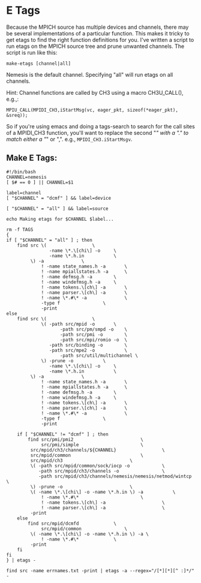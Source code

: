 # E Tags
Because the MPICH source has multiple devices and channels, there may be
several implementations of a particular function. This makes it tricky
to get etags to find the right function definitions for you. I've
written a script to run etags on the MPICH source tree and prune
unwanted channels. The script is run like this:

```
make-etags [channel|all]
```

Nemesis is the default channel. Specifying "all" will run etags on all
channels.

Hint: Channel functions are called by CH3 using a macro CH3U_CALL(),
e.g.,:

```
MPIU_CALL(MPIDI_CH3,iStartMsg(vc, eager_pkt, sizeof(*eager_pkt), &sreq));
```

So if you're using emacs and doing a tags-search to search for the call
sites of a MPIDI_CH3 function, you'll want to replace the second "_"
with a "." to match either a "_" or ",". e.g., `MPIDI_CH3.iStartMsgv`.

## Make E Tags:

```
#!/bin/bash
CHANNEL=nemesis
[ $# == 0 ] || CHANNEL=$1

label=channel
[ "$CHANNEL" = "dcmf" ] && label=device

[ "$CHANNEL" = "all" ] && label=source

echo Making etags for $CHANNEL $label...

rm -f TAGS
{
if [ "$CHANNEL" = "all" ] ; then
    find src \(                 \
                -name \*.\[chi\] -o     \
                -name \*.h.in           \
         \) -a              \
             ! -name state_names.h -a       \
             ! -name mpiallstates.h -a      \
             ! -name defmsg.h -a        \
             ! -name windefmsg.h -a     \
             ! -name tokens.\[ch\] -a       \
             ! -name parser.\[ch\] -a       \
             ! -name \*.#\* -a              \
             -type f                \
             -print
else
    find src \(                 \
             \( -path src/mpid -o       \
                    -path src/pm/smpd -o    \
                    -path src/pmi -o        \
                    -path src/mpi/romio -o  \
                -path src/binding -o        \
                -path src/mpe2 -o           \
                    -path src/util/multichannel \
             \) -prune -o           \
                -name \*.\[chi\] -o     \
                -name \*.h.in           \
         \) -a              \
             ! -name state_names.h -a       \
             ! -name mpiallstates.h -a      \
             ! -name defmsg.h -a        \
             ! -name windefmsg.h -a     \
             ! -name tokens.\[ch\] -a       \
             ! -name parser.\[ch\] -a       \
             ! -name \*.#\* -a              \
             -type f                \
             -print

    if [ "$CHANNEL" != "dcmf" ] ; then
        find src/pmi/pmi2                         \
             src/pmi/simple                       \
         src/mpid/ch3/channels/${CHANNEL}                 \
         src/mpid/common                          \
         src/mpid/ch3                         \
         \( -path src/mpid/common/sock/iocp -o            \
            -path src/mpid/ch3/channels -o                \
            -path src/mpid/ch3/channels/nemesis/nemesis/netmod/wintcp \
         \) -prune -o                         \
         \( -name \*.\[chi\] -o -name \*.h.in \) -a           \
             ! -name \*.#\*                       \
             ! -name tokens.\[ch\] -a                     \
             ! -name parser.\[ch\] -a                     \
         -print
    else
        find src/mpid/dcmfd             \
             src/mpid/common                \
         \( -name \*.\[chi\] -o -name \*.h.in \) -a \
             ! -name \*.#\*             \
         -print
    fi
fi
} | etags -

find src -name errnames.txt -print | etags -a --regex="/[*][*][^ :]*/" -
```
